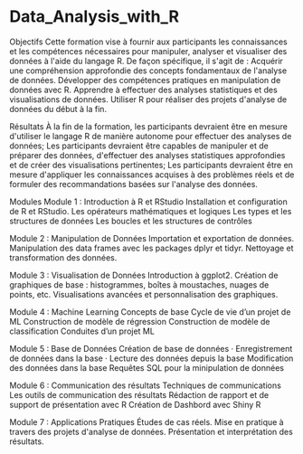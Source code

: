 # Data_Analysis_with_R

Objectifs
Cette formation vise à fournir aux participants les connaissances et les compétences nécessaires pour manipuler, analyser et visualiser des données à l'aide du langage R. De façon spécifique, il s'agit de :
Acquérir une compréhension approfondie des concepts fondamentaux de l'analyse de données.
Développer des compétences pratiques en manipulation de données avec R.
Apprendre à effectuer des analyses statistiques et des visualisations de données.
Utiliser R pour réaliser des projets d'analyse de données du début à la fin.

Résultats
À la fin de la formation, les participants devraient être en mesure d'utiliser le langage R de manière autonome pour effectuer des analyses de données;
Les participants devraient être capables de manipuler et de préparer des données, d'effectuer des analyses statistiques approfondies et de créer des visualisations
pertinentes;
Les participants devraient être en mesure d'appliquer les connaissances acquises à des problèmes réels et de formuler des recommandations basées sur l'analyse des
données.

Modules
Module 1 : Introduction à R et RStudio
Installation et configuration de R et RStudio.
Les opérateurs mathématiques et logiques
Les types et les structures de données
Les boucles et les structures de contrôles

Module 2 : Manipulation de Données
Importation et exportation de données.
Manipulation des data frames avec les packages dplyr et tidyr.
Nettoyage et transformation des données.

Module 3 : Visualisation de Données
Introduction à ggplot2.
Création de graphiques de base :
histogrammes, boîtes à moustaches, nuages de points, etc.
Visualisations avancées et personnalisation des graphiques.

Module 4 : Machine Learning
Concepts de base
Cycle de vie d’un projet de ML
Construction de modèle de régression
Construction de modèle de classification
Conduites d’un projet ML

Module 5 : Base de Données
Création de base de données
· Enregistrement de données dans la base
· Lecture des données depuis la base
Modification des données dans la base
Requêtes SQL pour la minipulation de
données

Module 6 : Communication des résultats
Techniques de communications
Les outils de communication des résultats
Rédaction de rapport et de support de présentation avec R
Création de Dashbord avec Shiny R

Module 7 : Applications Pratiques
Études de cas réels.
Mise en pratique à travers des projets d'analyse de données.
Présentation et interprétation des résultats.
